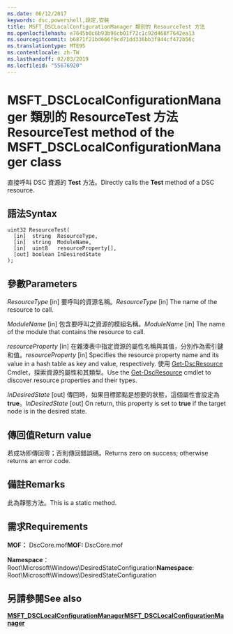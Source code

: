 ```yaml
---
ms.date: 06/12/2017
keywords: dsc,powershell,設定,安裝
title: MSFT_DSCLocalConfigurationManager 類別的 ResourceTest 方法
ms.openlocfilehash: e7645b0c6b93b96cb01f72c1c92d468f7642ea13
ms.sourcegitcommit: b6871f21bd666f9cd71dd336bb3f844cf472b56c
ms.translationtype: MTE95
ms.contentlocale: zh-TW
ms.lasthandoff: 02/03/2019
ms.locfileid: "55676920"
---
```

# <a name="resourcetest-method-of-the-msftdsclocalconfigurationmanager-class"></a><span data-ttu-id="f599a-103">MSFT_DSCLocalConfigurationManager 類別的 ResourceTest 方法</span><span class="sxs-lookup"><span data-stu-id="f599a-103">ResourceTest method of the MSFT_DSCLocalConfigurationManager class</span></span>

<span data-ttu-id="f599a-104">直接呼叫 DSC 資源的 **Test** 方法。</span><span class="sxs-lookup"><span data-stu-id="f599a-104">Directly calls the **Test** method of a DSC resource.</span></span>

## <a name="syntax"></a><span data-ttu-id="f599a-105">語法</span><span class="sxs-lookup"><span data-stu-id="f599a-105">Syntax</span></span>

```mof
uint32 ResourceTest(
  [in]  string  ResourceType,
  [in]  string  ModuleName,
  [in]  uint8   resourceProperty[],
  [out] boolean InDesiredState
);
```

## <a name="parameters"></a><span data-ttu-id="f599a-106">參數</span><span class="sxs-lookup"><span data-stu-id="f599a-106">Parameters</span></span>

<span data-ttu-id="f599a-107">*ResourceType* \[in\] 要呼叫的資源名稱。</span><span class="sxs-lookup"><span data-stu-id="f599a-107">*ResourceType* \[in\] The name of the resource to call.</span></span>

<span data-ttu-id="f599a-108">*ModuleName* \[in\] 包含要呼叫之資源的模組名稱。</span><span class="sxs-lookup"><span data-stu-id="f599a-108">*ModuleName* \[in\] The name of the module that contains the resource to call.</span></span>

<span data-ttu-id="f599a-109">*resourceProperty* \[in\] 在雜湊表中指定資源的屬性名稱與其值，分別作為索引鍵和值。</span><span class="sxs-lookup"><span data-stu-id="f599a-109">*resourceProperty* \[in\] Specifies the resource property name and its value in a hash table as key and value, respectively.</span></span> <span data-ttu-id="f599a-110">使用 [Get-DscResource](/powershell/module/PSDesiredStateConfiguration/Get-DscResource) Cmdlet，探索資源的屬性和其類型。</span><span class="sxs-lookup"><span data-stu-id="f599a-110">Use the [Get-DscResource](/powershell/module/PSDesiredStateConfiguration/Get-DscResource) cmdlet to discover resource properties and their types.</span></span>

<span data-ttu-id="f599a-111">*InDesiredState* \[out\] 傳回時，如果目標節點是想要的狀態，這個屬性會設定為 **true**。</span><span class="sxs-lookup"><span data-stu-id="f599a-111">*InDesiredState* \[out\] On return, this property is set to **true** if the target node is in the desired state.</span></span>

## <a name="return-value"></a><span data-ttu-id="f599a-112">傳回值</span><span class="sxs-lookup"><span data-stu-id="f599a-112">Return value</span></span>

<span data-ttu-id="f599a-113">若成功即傳回零；否則傳回錯誤碼。</span><span class="sxs-lookup"><span data-stu-id="f599a-113">Returns zero on success; otherwise returns an error code.</span></span>

## <a name="remarks"></a><span data-ttu-id="f599a-114">備註</span><span class="sxs-lookup"><span data-stu-id="f599a-114">Remarks</span></span>

<span data-ttu-id="f599a-115">此為靜態方法。</span><span class="sxs-lookup"><span data-stu-id="f599a-115">This is a static method.</span></span>

## <a name="requirements"></a><span data-ttu-id="f599a-116">需求</span><span class="sxs-lookup"><span data-stu-id="f599a-116">Requirements</span></span>

<span data-ttu-id="f599a-117">**MOF：** DscCore.mof</span><span class="sxs-lookup"><span data-stu-id="f599a-117">**MOF:** DscCore.mof</span></span>

<span data-ttu-id="f599a-118">**Namespace**：Root\Microsoft\Windows\DesiredStateConfiguration</span><span class="sxs-lookup"><span data-stu-id="f599a-118">**Namespace**: Root\Microsoft\Windows\DesiredStateConfiguration</span></span>

## <a name="see-also"></a><span data-ttu-id="f599a-119">另請參閱</span><span class="sxs-lookup"><span data-stu-id="f599a-119">See also</span></span>

[<span data-ttu-id="f599a-120">**MSFT_DSCLocalConfigurationManager**</span><span class="sxs-lookup"><span data-stu-id="f599a-120">**MSFT_DSCLocalConfigurationManager**</span></span>](msft-dsclocalconfigurationmanager.md)